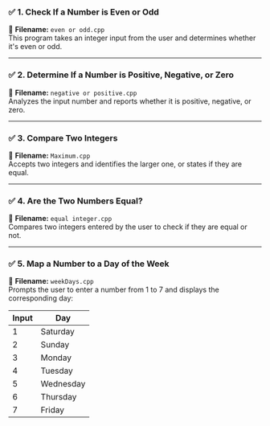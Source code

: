 
### ✅ 1. Check If a Number is Even or Odd  
📄 **Filename:** `even or odd.cpp`  
This program takes an integer input from the user and determines whether it's even or odd.

---

### ✅ 2. Determine If a Number is Positive, Negative, or Zero  
📄 **Filename:** `negative or positive.cpp`  
Analyzes the input number and reports whether it is positive, negative, or zero.

---

### ✅ 3. Compare Two Integers  
📄 **Filename:** `Maximum.cpp`  
Accepts two integers and identifies the larger one, or states if they are equal.

---

### ✅ 4. Are the Two Numbers Equal?  
📄 **Filename:** `equal integer.cpp`  
Compares two integers entered by the user to check if they are equal or not.

---

### ✅ 5. Map a Number to a Day of the Week  
📄 **Filename:** `weekDays.cpp`  
Prompts the user to enter a number from 1 to 7 and displays the corresponding day:

| Input | Day        |
|-------|------------|
| 1     | Saturday   |
| 2     | Sunday     |
| 3     | Monday     |
| 4     | Tuesday    |
| 5     | Wednesday  |
| 6     | Thursday   |
| 7     | Friday     |
